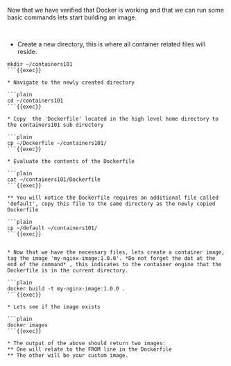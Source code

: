 
Now that we have verified that Docker is working and that we can run some basic commands lets start building an image.

<br>

* Create a new directory, this is where all container related files will reside.

```plain
mkdir ~/containers101
```{{exec}}

* Navigate to the newly created directory

```plain
cd ~/containers101
```{{exec}}

* Copy  the 'Dockerfile' located in the high level home directory to the containers101 sub directory

```plain
cp ~/Dockerfile ~/containers101/
```{{exec}}

* Evaluate the contents of the Dockerfile 

```plain
cat ~/containers101/Dockerfile
```{{exec}}

** You will notice the Dockerfile requires an additional file called 'default', copy this file to the same directory as the newly copied Dockerfile

```plain
cp ~/default ~/containers101/
```{{exec}}


* Now that we have the necessary files, lets create a container image, tag the image 'my-nginx-image:1.0.0'. *Do not forget the dot at the end of the command* , this indicates to the container engine that the Dockerfile is in the current directory.

```plain
docker build -t my-nginx-image:1.0.0 .
```{{exec}}

* Lets see if the image exists

```plain
docker images
```{{exec}}

* The output of the above should return two images:
** One will relate to the FROM line in the Dockerfile 
** The other will be your custom image.



